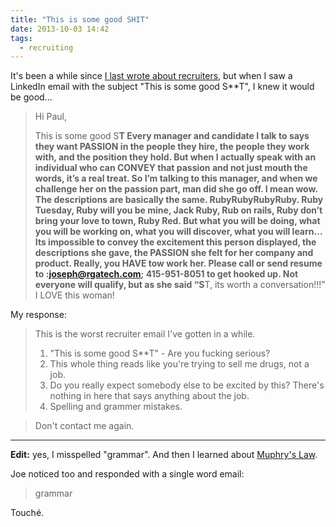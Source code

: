 ```yaml
---
title: "This is some good SHIT"
date: 2013-10-03 14:42
tags:
  - recruiting
---
```


It's been a while since [I last wrote about recruiters](/posts/this-is-very-good-position), but when I saw a LinkedIn email with the subject "This is some good S**T", I knew it would be good...

> Hi Paul,
>
> This is some good S**T
> Every manager and candidate I talk to says they want PASSION in the people they hire, the people they work with, and the position they hold. But when I actually speak with an individual who can CONVEY that passion and not just mouth the words, it’s a real treat. So I’m talking to this manager, and when we challenge her on the passion part, man did she go off. I mean wow. The descriptions are basically the same. RubyRubyRubyRuby. Ruby Tuesday, Ruby will you be mine, Jack Ruby, Rub on rails, Ruby don’t bring your love to town, Ruby Red. But what you will be doing, what you will be working on, what you will discover, what you will learn…Its impossible to convey the excitement this person displayed, the descriptions she gave, the PASSION she felt for her company and product. Really, you HAVE tow work her. Please call or send resume to :joseph@rgatech.com; 415-951-8051 to get hooked up. Not everyone will qualify, but as she said “S**T, its worth a conversation!!!” I LOVE this woman!

My response:

> This is the worst recruiter email I've gotten in a while.
>
> 1. "This is some good S**T" - Are you fucking serious?
> 2. This whole thing reads like you're trying to sell me drugs, not a job.
> 3. Do you really expect somebody else to be excited by this? There's nothing in here that says anything about the job.
> 4. Spelling and grammer mistakes.

> Don't contact me again.

- - -

**Edit:** yes, I misspelled "grammar". And then I learned about [Muphry's Law](http://en.wikipedia.org/wiki/Muphry%27s_law).

Joe noticed too and responded with a single word email:

> grammar

Touché.
